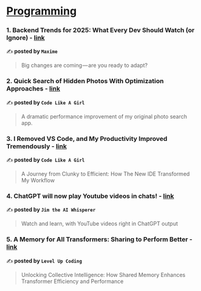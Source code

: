 
<h1><a href=https://medium.com/tag/programming/recommended target="_blank" rel="noopener noreferrer">Programming</a></h1>
<h3>1. Backend Trends for 2025: What Every Dev Should Watch (or Ignore) - <a href="https://medium.com/@all.technology.stories/backend-trends-for-2025-what-every-dev-should-watch-or-ignore-d68d81bc546e" target="_blank" rel="noopener noreferrer">link</a></h3>

✍️ **posted by `Maxime`**

<blockquote>Big changes are coming — are you ready to adapt?</blockquote>

<h3>2. Quick Search of Hidden Photos With Optimization Approaches - <a href="https://medium.com/code-like-a-girl/quick-search-of-hidden-photos-with-optimization-approaches-57dcdbbc90be" target="_blank" rel="noopener noreferrer">link</a></h3>

✍️ **posted by `Code Like A Girl`**

<blockquote>A dramatic performance improvement of my original photo search app.</blockquote>

<h3>3. I Removed VS Code, and My Productivity Improved Tremendously - <a href="https://medium.com/code-like-a-girl/i-removed-vs-code-and-my-productivity-improved-tremendously-7d145a7ec1b4" target="_blank" rel="noopener noreferrer">link</a></h3>

✍️ **posted by `Code Like A Girl`**

<blockquote>A Journey from Clunky to Efficient: How The New IDE Transformed My Workflow</blockquote>

<h3>4. ChatGPT will now play Youtube videos in chats! - <a href="https://medium.com/@JimTheAIWhisperer/chatgpt-will-now-play-youtube-videos-in-chats-71536648bb5b" target="_blank" rel="noopener noreferrer">link</a></h3>

✍️ **posted by `Jim the AI Whisperer`**

<blockquote>Watch and learn, with YouTube videos right in ChatGPT output</blockquote>

<h3>5. A Memory for All Transformers: Sharing to Perform Better - <a href="https://medium.com/gitconnected/a-memory-for-all-transformers-sharing-to-perform-better-82f7f51a58c1" target="_blank" rel="noopener noreferrer">link</a></h3>

✍️ **posted by `Level Up Coding`**

<blockquote>Unlocking Collective Intelligence: How Shared Memory Enhances Transformer Efficiency and Performance</blockquote>

